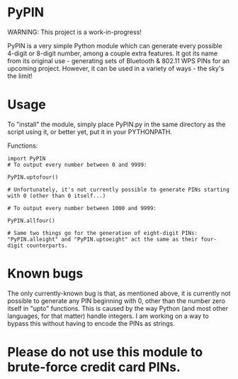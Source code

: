 PyPIN
=
WARNING: This project is a work-in-progress!

PyPIN is a very simple Python module which can generate every possible 4-digit or 8-digit number, among a couple extra features. It got its name from its original use - generating sets of Bluetooth & 802.11 WPS PINs for an upcoming project. However, it can be used in a variety of ways - the sky's the limit!

Usage
=
To "install" the module, simply place PyPIN.py in the same directory as the script using it, or better yet, put it in your PYTHONPATH.

Functions:
```
import PyPIN
# To output every number between 0 and 9999:

PyPIN.uptofour()

# Unfortunately, it's not currently possible to generate PINs starting with 0 (other than 0 itself...)

# To output every number between 1000 and 9999:

PyPIN.allfour()

# Same two things go for the generation of eight-digit PINs: "PyPIN.alleight" and "PyPIN.uptoeight" act the same as their four-digit counterparts.
```

Known bugs
=
The only currently-known bug is that, as mentioned above, it is currently not possible to generate any PIN beginning with 0, other than the number zero itself in "upto" functions. This is caused by the way Python (and most other languages, for that matter) handle integers. I am working on a way to bypass this without having to encode the PINs as strings.

Please do not use this module to brute-force credit card PINs.
=

